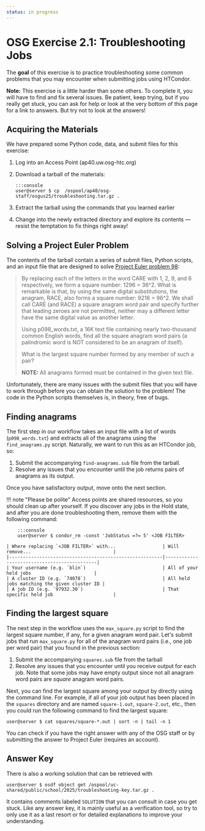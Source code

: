 ```yaml
---
status: in progress
---
```


# OSG Exercise 2.1: Troubleshooting Jobs

The **goal** of this exercise is to practice troubleshooting some common problems
that you may encounter when submitting jobs using HTCondor.

**Note:** This exercise is a little harder than some others.
To complete it, you will have to find and fix several issues.
Be patient, keep trying, but if you really get stuck,
you can ask for help or look at the very bottom of this page for a link to answers.
But try not to look at the answers!

## Acquiring the Materials

We have prepared some Python code, data, and submit files for this exercise:

1.  Log into an Access Point (ap40.uw.osg-htc.org)
1.  Download a tarball of the materials:

        :::console
        user@server $ cp  /ospool/ap40/osg-staff/osgus25/troubleshooting.tar.gz .

3.  Extract the tarball using the commands that you learned earlier
4.  Change into the newly extracted directory and explore its contents&nbsp;—
    resist the temptation to fix things right away!

## Solving a Project Euler Problem

The contents of the tarball contain a series of submit files, Python scripts, and an input file 
that are designed to solve [Project Euler problem 98](https://projecteuler.net/problem=98):

> By replacing each of the letters in the word CARE with 1, 2, 9, and 6 respectively, we form a square number: 1296 =
> 36^2. What is remarkable is that, by using the same digital substitutions, the anagram, RACE, also forms a square
> number: 9216 = 96^2. We shall call CARE (and RACE) a square anagram word pair and specify further that leading zeroes
> are not permitted, neither may a different letter have the same digital value as another letter.
>
> Using p098_words.txt, a 16K text file containing nearly two-thousand common English words, find all the square
> anagram word pairs (a palindromic word is NOT considered to be an anagram of itself).
>
> What is the largest square number formed by any member of such a pair?
>
> **NOTE:** All anagrams formed must be contained in the given text file.

Unfortunately, there are many issues with the submit files that you will have to work through
before you can obtain the solution to the problem!
The code in the Python scripts themselves is, in theory, free of bugs.

## Finding anagrams

The first step in our workflow takes an input file with a list of words (`p098_words.txt`)
and extracts all of the anagrams using the `find_anagrams.py` script.
Naturally, we want to run this as an HTCondor job, so:

1. Submit the accompanying `find-anagrams.sub` file from the tarball.
1. Resolve any issues that you encounter until the job returns pairs of anagrams as its output.

Once you have satisfactory output, move onto the next section.

!!! note "Please be polite"
    Access points are shared resources, so you should clean up after yourself.
    If you discover any jobs in the Hold state, and after you are done troubleshooting them,
    remove them with the following command:

        :::console
        user@server $ condor_rm -const 'JobStatus =?= 5' <JOB FILTER>

    | Where replacing `<JOB FILTER>` with...                 | Will remove...                              |
    |--------------------------------------------------------|---------------------------------------------|
    | Your username (e.g. `blin`)                            | All of your held jobs                       |
    | A cluster ID (e.g. `74078`)                            | All held jobs matching the given cluster ID |
    | A job ID (e.g. `97932.30`)                             | That specific held job                      |

## Finding the largest square

The next step in the workflow uses the `max_square.py` script to find the largest square number,
if any, for a given anagram word pair.
Let's submit jobs that run `max_square.py` for all of the anagram word pairs (i.e., one job per word pair)
that you found in the previous section:

1. Submit the accompanying `squares.sub` file from the tarball
1. Resolve any issues that you encounter until you receive output for each job.
   Note that some jobs may have empty output since not all anagram word pairs are *square* anagram word pairs.

Next, you can find the largest square among your output by directly using the command line.
For example, if all of your job output has been placed in the `squares` directory
and are named `square-1.out`, `square-2.out`, etc.,
then you could run the following command to find the largest square:

``` console
user@server $ cat squares/square-*.out | sort -n | tail -n 1
```

You can check if you have the right answer with any of the OSG staff
or by submitting the answer to Project Euler (requires an account).

## Answer Key

There is also a working solution that can be retrieved with

``` console
user@server $ osdf object get /ospool/uc-shared/public/school/2025/troubleshooting-key.tar.gz .
```

It contains comments labeled `SOLUTION` that you can consult in case you get stuck.
Like any answer key, it is mainly useful as a verification tool,
so try to only use it as a last resort or for detailed explanations to improve your understanding.
